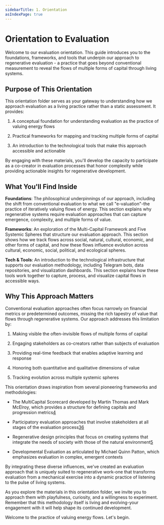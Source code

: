 ```yaml
---
sidebarTitle: 1. Orientation
asIndexPage: true
---
```

# Orientation to Evaluation

Welcome to our evaluation orientation. This guide introduces you to the foundations, frameworks, and tools that underpin our approach to regenerative evaluation - a practice that goes beyond conventional measurement to reveal the flows of multiple forms of capital through living systems.

## Purpose of This Orientation

This orientation folder serves as your gateway to understanding how we approach evaluation as a living practice rather than a static assessment. It provides:

1. A conceptual foundation for understanding evaluation as the practice of valuing energy flows
    
2. Practical frameworks for mapping and tracking multiple forms of capital
    
3. An introduction to the technological tools that make this approach accessible and actionable
    

By engaging with these materials, you'll develop the capacity to participate as a co-creator in evaluation processes that honor complexity while providing actionable insights for regenerative development.

## What You'll Find Inside

**Foundations**: The philosophical underpinnings of our approach, including the shift from conventional evaluation to what we call "e-valuation"-the practice of iteratively valuing flows of energy. This section explains why regenerative systems require evaluation approaches that can capture emergence, complexity, and multiple forms of value.

**Frameworks**: An exploration of the Multi-Capital Framework and Five Systemic Spheres that structure our evaluation approach. This section shows how we track flows across social, natural, cultural, economic, and other forms of capital, and how these flows influence evolution across cultural, economic, social, political, and ecological spheres.

**Tech & Tools**: An introduction to the technological infrastructure that supports our evaluation methodology, including Telegram bots, data repositories, and visualization dashboards. This section explains how these tools work together to capture, process, and visualize capital flows in accessible ways.

## Why This Approach Matters

Conventional evaluation approaches often focus narrowly on financial metrics or predetermined outcomes, missing the rich tapestry of value that flows through regenerative systems. Our approach addresses this limitation by:

1. Making visible the often-invisible flows of multiple forms of capital
    
2. Engaging stakeholders as co-creators rather than subjects of evaluation
    
3. Providing real-time feedback that enables adaptive learning and response
    
4. Honoring both quantitative and qualitative dimensions of value
    
5. Tracking evolution across multiple systemic spheres
    

This orientation draws inspiration from several pioneering frameworks and methodologies:

- The MultiCapital Scorecard developed by Martin Thomas and Mark McElroy, which provides a structure for defining capitals and progression metrics[4](https://www.betterevaluation.org/methods-approaches/methods/evaluation-framework)
    
- Participatory evaluation approaches that involve stakeholders at all stages of the evaluation process[3](https://www.bpb.de/medien/128823/155ALL.pdf)[6](https://www.betterevaluation.org/methods-approaches/approaches/participatory-evaluation)
    
- Regenerative design principles that focus on creating systems that integrate the needs of society with those of the natural environment[5](https://sciendo.com/pdf/10.2478/bipca-2021-0031)
    
- Developmental Evaluation as articulated by Michael Quinn Patton, which emphasizes evaluation in complex, emergent contexts
    

By integrating these diverse influences, we've created an evaluation approach that is uniquely suited to regenerative work-one that transforms evaluation from a mechanical exercise into a dynamic practice of listening to the pulse of living systems.

As you explore the materials in this orientation folder, we invite you to approach them with playfulness, curiosity, and a willingness to experiment. Remember that this methodology itself is living and evolving-your engagement with it will help shape its continued development.

Welcome to the practice of valuing energy flows. Let's begin.